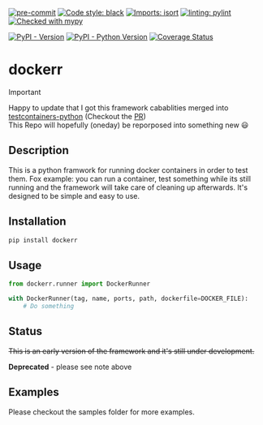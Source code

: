 
[![pre-commit](https://img.shields.io/badge/pre--commit-enabled-brightgreen?logo=pre-commit&logoColor=white)](https://github.com/pre-commit/pre-commit)
[![Code style: black](https://img.shields.io/badge/code%20style-black-000000.svg)](https://github.com/psf/black) [![Imports: isort](https://img.shields.io/badge/%20imports-isort-%231674b1?style=flat&labelColor=ef8336)](https://pycqa.github.io/isort/) [![linting: pylint](https://img.shields.io/badge/linting-pylint-yellowgreen)](https://github.com/pylint-dev/pylint) [![Checked with mypy](http://www.mypy-lang.org/static/mypy_badge.svg)](http://mypy-lang.org/)

[![PyPI - Version](https://img.shields.io/pypi/v/dockerr.svg?logo=pypi&label=PyPI&logoColor=gold)](https://pypi.org/project/dockerr/) [![PyPI - Python Version](https://img.shields.io/pypi/pyversions/dockerr.svg?logo=python&label=Python&logoColor=gold)](https://pypi.org/project/dockerr/) [![Coverage Status](https://coveralls.io/repos/github/Tranquility2/dockerr/badge.svg?branch=master)](https://coveralls.io/github/Tranquility2/dockerrr?branch=master)

# dockerr

> [!IMPORTANT]
> Happy to update that I got this framework cabablities merged into [testcontainers-python](https://github.com/testcontainers/testcontainers-python)
> (Checkout the [PR](https://github.com/testcontainers/testcontainers-python/pull/585))  
> This Repo will hopefully (oneday) be reporposed into something new 😃

## Description

This is a python framwork for running docker containers in order to test them.
Fox example: you can run a container, test something while its still running and the framework will take care of cleaning up afterwards.
It's designed to be simple and easy to use.

## Installation

```bash
pip install dockerr
```

## Usage

```python
from dockerr.runner import DockerRunner

with DockerRunner(tag, name, ports, path, dockerfile=DOCKER_FILE):
    # Do something
```

## Status
~~This is an early version of the framework and it's still under development.~~

**Deprecated** - please see note above

## Examples
Please checkout the samples folder for more examples.
